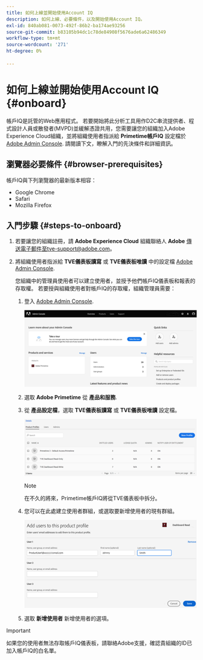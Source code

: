 ```yaml
---
title: 如何上線並開始使用Account IQ
description: 如何上線、必要條件，以及開始使用Account IQ。
exl-id: 840ab081-0073-492f-86b2-ba174ae93256
source-git-commit: b83105b94dc1c78de84908f5676ade6a62486349
workflow-type: tm+mt
source-wordcount: '271'
ht-degree: 0%

---
```


# 如何上線並開始使用Account IQ {#onboard}

帳戶IQ是託管的Web應用程式。 若要開始將此分析工具用作D2C串流提供者、程式設計人員或散發者(MVPD)並緩解憑證共用，您需要讓您的組織加入Adobe Experience Cloud組織，並將組織使用者指派給 **Primetime帳戶IQ** 設定檔於 [Adobe Admin Console](https://adminconsole.adobe.com/). 請閱讀下文，瞭解入門的先決條件和詳細資訊。

## 瀏覽器必要條件 {#browser-prerequisites}

帳戶IQ與下列瀏覽器的最新版本相容：

* Google Chrome
* Safari
* Mozilla Firefox

## 入門步驟 {#steps-to-onboard}

1. 若要讓您的組織註冊，請 **Adobe Experience Cloud** 組織聯絡人 **Adobe** 傳送電子郵件至tve-support@adobe.com。

1. 將組織使用者指派給 **TVE儀表板讀寫** 或 **TVE儀表板唯讀** 中的設定檔 [Adobe Admin Console](https://adminconsole.adobe.com/).

   您組織中的管理員使用者可以建立使用者，並授予他們帳戶IQ儀表板和報表的存取權。 若要授與組織使用者對帳戶IQ的存取權，組織管理員需要：

   1. 登入 [Adobe Admin Console](https://adminconsole.adobe.com/).


      ![](assets/admin-console.png)

   1. 選取 **Adobe Primetime** 從 **產品和服務**.

   1. 從 **產品設定檔**，選取 **TVE儀表板讀寫** 或 **TVE儀表板唯讀** 設定檔。

      ![](assets/product-profiles.png)

      >[!NOTE]
      >
      >在不久的將來，Primetime帳戶IQ將從TVE儀表板中拆分。

   1. 您可以在此處建立使用者群組，或選取要新增使用者的現有群組。

      ![](assets/add-users-2profile.png)

   1. 選取 **新增使用者** 新增使用者的選項。

>[!IMPORTANT]
>
>如果您的使用者無法存取帳戶IQ儀表板，請聯絡Adobe支援，確認貴組織的ID已加入帳戶IQ的白名單。
